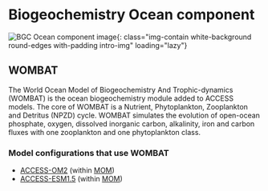 #  Biogeochemistry Ocean component

![BGC Ocean component image](/assets/component-logos/component-maps/bgc-ocean-component-map.png){: class="img-contain white-background round-edges with-padding intro-img" loading="lazy"}

## WOMBAT

The World Ocean Model of Biogeochemistry And Trophic-dynamics (WOMBAT) is the ocean biogeochemistry module added to ACCESS models. The core of WOMBAT is a Nutrient, Phytoplankton, Zooplankton and Detritus (NPZD) cycle. WOMBAT simulates the evolution of open-ocean phosphate, oxygen, dissolved inorganic carbon, alkalinity, iron and carbon fluxes with one zooplankton and one phytoplankton class.

### Model configurations that use WOMBAT
- [ACCESS-OM2](/models/configurations/access-om#access-om2) (within [MOM](/models/model_components/ocean#modular-ocean-model-mom))
- [ACCESS-ESM1.5](/models/configurations/access-esm#access-esm15) (within [MOM](/models/model_components/ocean#modular-ocean-model-mom))